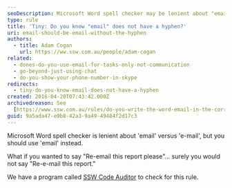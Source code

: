 ```yaml
---
seoDescription: Microsoft Word spell checker may be lenient about "email" versus "e-mail", but it's essential to use "email" correctly.
type: rule
title: 'Tiny: Do you know "email" does not have a hyphen?'
uri: email-should-be-email-without-the-hyphen
authors:
  - title: Adam Cogan
    url: https://ww.ssw.com.au/people/adam-cogan
related:
  - dones-do-you-use-email-for-tasks-only-not-communication
  - go-beyond-just-using-chat
  - do-you-show-your-phone-number-in-skype
redirects:
  - tiny-do-you-know-email-does-not-have-a-hyphen
created: 2016-04-20T07:43:42.000Z
archivedreason: See
  [https://www.ssw.com.au/rules/do-you-write-the-word-email-in-the-correct-format](/rules/do-you-write-the-word-email-in-the-correct-format)
guid: 9a5ada47-e9b8-42a3-9a49-49484f2d17c3
---
```


Microsoft Word spell checker is lenient about 'email' versus 'e-mail', but you should use 'email' instead.

What if you wanted to say "Re-email this report please"... surely you would not say "Re-e-mail this report."

We have a program called [SSW Code Auditor](https://www.ssw.com.au/ssw/CodeAuditor/Rules.aspx#Email) to check for this rule.

<!--endintro-->
